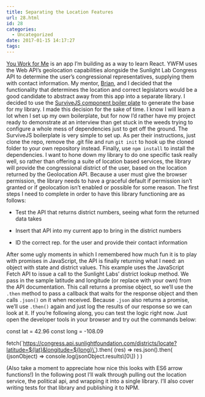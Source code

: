 ```yaml
---
title: Separating the Location Features
url: 28.html
id: 28
categories:
  - Uncategorized
date: 2017-01-15 14:17:27
tags:
---
```


[You Work for Me](http://youworkforme.netlify.com/) is an app I’m building as a way to learn React. YWFM uses the Web API’s geolocation capabilities alongside the Sunlight Lab Congress API to determine the user’s congressional representatives, supplying them with contact information. My mentor, [Brian](https://briandouglas.me/), and I decided that the functionality that determines the location and correct legislators would be a good candidate to abstract away from this app into a separate library. I decided to use the [SurviveJS component boiler plate](https://github.com/survivejs/react-component-boilerplate) to generate the base for my library. I made this decision for the sake of time. I know I will learn a lot when I set up my own boilerplate, but for now I’d rather have my project ready to demonstrate at an interview than get stuck in the weeds trying to configure a whole mess of dependencies just to get off the ground. The SurviveJS boilerplate is very simple to set up. As per their instructions, just clone the repo, remove the .git file and run `git init` to hook up the cloned folder to your own repository instead. Finally, use `npm install` to install the dependencies. I want to hone down my library to do one specific task really well, so rather than offering a suite of location based services, the library will provide the congressional district of the user, based on the location returned by the Geolocation API. Because a user must give the browser permission, the library needs to have a graceful default if permission isn’t granted or if geolocation isn’t enabled or possible for some reason. The first steps I need to complete in order to have this library functioning are as follows:

*   Test the API that returns district numbers, seeing what form the returned data takes
    
*   Insert that API into my current app to bring in the district numbers
    
*   ID the correct rep. for the user and provide their contact information
    

After some ugly moments in which I remembered how much fun it is to play with promises in JavaScript, the API is finally returning what I need: an object with state and district values. This example uses the JavaScript Fetch API to issue a call to the Sunlight Labs’ district lookup method. We pass in the sample latitude and longitude (or replace with your own) from the API documentation. This call returns a promise object, so we’ll use the `.then` method to pass a callback that waits for the response object and then calls `.json()` on it when received. Because `.json` also returns a promise, we’ll use `.then()` again and just log the results of our response so we can look at it. If you’re following along, you can test the logic right now. Just open the developer tools in your browser and try out the commands below:

const lat = 42.96
const long = -108.09

fetch(\`https://congress.api.sunlightfoundation.com/districts/locate?latitude=${lat}&longitude=${long}\`).then(
  (res) => res.json().then(
    (jsonObject) => console.log(jsonObject.results\\\[0\\\])
  )
)

(Also take a moment to appreciate how nice this looks with ES6 arrow functions!) In the following post I’ll walk through pulling out the location service, the political api, and wrapping it into a single library. I’ll also cover writing tests for that library and publishing it to NPM.